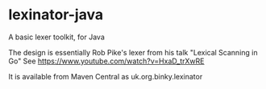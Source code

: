 lexinator-java
==============

A basic lexer toolkit, for Java

The design is essentially Rob Pike's lexer from his talk "Lexical Scanning in Go" See https://www.youtube.com/watch?v=HxaD_trXwRE

It is available from Maven Central as uk.org.binky.lexinator
